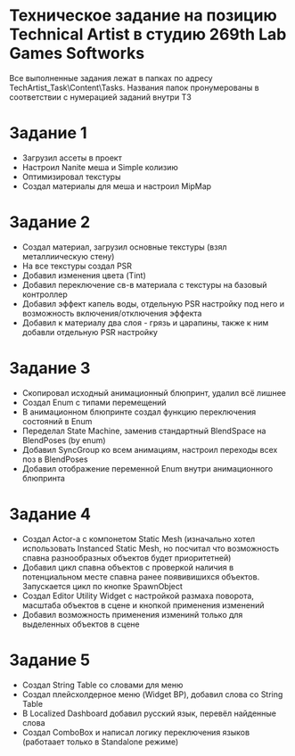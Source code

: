 # Техническое задание на позицию Technical Artist в студию 269th Lab Games Softworks

Все выполненные задания лежат в папках по адресу TechArtist_Task\Content\Tasks. 
Названия папок пронумерованы в соответствии с нумерацией заданий внутри ТЗ

# Задание 1

- Загрузил ассеты в проект
- Настроил Nanite меша и Simple колизию
- Оптимизировал текстуры
- Создал материалы для меша и настроил MipMap

# Задание 2

- Создал материал, загрузил основные текстуры (взял металлиическую стену)
- На все текстуры создал PSR
- Добавил изменения цвета (Tint)
- Добавил переключение св-в материала с текстуры на базовый контроллер
- Добавил эффект капель воды, отдельную PSR настройку под него и возможность включения/отключения эффекта
- Добавил к материалу два слоя - грязь и царапины, также к ним добавли отдельную PSR настройку

# Задание 3

- Скопировал исходный анимационный блюпринт, удалил всё лишнее
- Создал Enum с типами перемещений
- В анимационном блюпринте создал функцию переключения состояний в Enum
- Переделал State Machine, заменив стандартный BlendSpace на BlendPoses (by enum)
- Добавил SyncGroup ко всем анимациям, настроил переходы всех поз в BlendPoses
- Добавил отображение переменной Enum внутри анимационного блюпринта

# Задание 4

- Создал Actor-а с компонетом Static Mesh (изначально хотел использовать Instanced Static Mesh, но посчитал что возможность спавна разнообразных объектов будет приоритетней)
- Добавил цикл спавна объектов с проверкой наличия в потенциальном месте спавна ранее появивишихся объектов. Запускается цикл по кнопке SpawnObject
- Создал Editor Utility Widget с настройкой размаха поворота, масштаба объектов в сцене и кнопкой применения изменений
- Добавил возможность применения изменинй только для выделенных объектов в сцене

# Задание 5

- Создал String Table со словами для меню
- Создал плейсхолдерное меню (Widget BP), добавил слова со String Table
- В Localized Dashboard добавил русский язык, перевёл найденные слова
- Создал ComboBox и написал логику переключения языков (работаает только в Standalone режиме)
